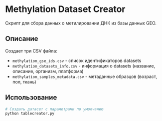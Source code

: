 # Methylation Dataset Creator

Скрипт для сбора данных о метилировании ДНК из базы данных GEO.

## Описание

Создает три CSV файла:
- `methylation_gse_ids.csv` - список идентификаторов datasets
- `methylation_datasets_info.csv` - информация о datasets (название, описание, организм, платформа)
- `methylation_samples_metadata.csv` - метаданные образцов (возраст, пол, ткань)

## Использование

```bash
# Создать датасет с параметрами по умолчанию
python tablecreator.py

```
